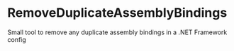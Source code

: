 # RemoveDuplicateAssemblyBindings
Small tool to remove any duplicate assembly bindings in a .NET Framework config
